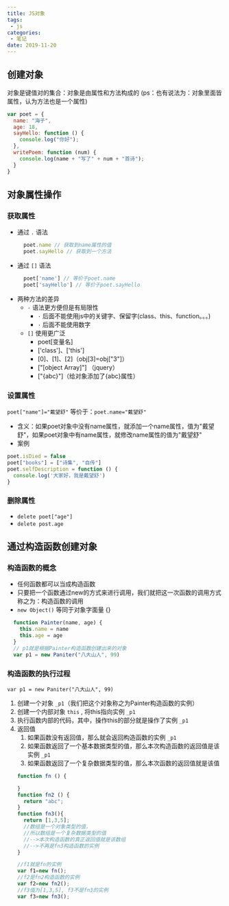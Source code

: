 ```yaml
---
title: JS对象
tags:
 - js
categories:
 - 笔记
date: 2019-11-20
---
```


## 创建对象

对象是键值对的集合：对象是由属性和方法构成的 (ps：也有说法为：对象里面皆属性，认为方法也是一个属性)

```javascript
var poet = {
  name: "海子",
  age: 18,
  sayHello: function () {
    console.log("你好");
  },
  writePoem: function (num) {
    console.log(name + "写了" + num + "首诗");
  }
}
```

## 对象属性操作

### 获取属性

- 通过 `.` 语法
  ```javascript
    poet.name // 获取到name属性的值
    poet.sayHello // 获取到一个方法
  ```
- 通过 `[]` 语法
  ```javascript
    poet['name'] // 等价于poet.name
    poet['sayHello'] // 等价于poet.sayHello
  ```
- 两种方法的差异
  - `·` 语法更方便但是有局限性
    - `·` 后面不能使用js中的关键字、保留字(class、this、function。。。)
    - `·` 后面不能使用数字
  - `[]` 使用更广泛
    - poet[变量名]
    - ['class']、['this']
    - [0]、[1]、[2]（obj[3]=obj["3"]）
    - ["[object Array]"] （jquery）
    - ["{abc}"]（给对象添加了{abc}属性）

### 设置属性

`poet["name"]="戴望舒"` 等价于：`poet.name="戴望舒"`
- 含义：如果poet对象中没有name属性，就添加一个name属性，值为"戴望舒"，如果poet对象中有name属性，就修改name属性的值为"戴望舒"
- 案例
```javascript
poet.isDied = false
poet["books"] = ["诗集", "自传"]
poet.selfDescription = function () {
  console.log('大家好，我是戴望舒')
}
```

### 删除属性

- `delete poet["age"]`
- `delete post.age`

## 通过构造函数创建对象

### 构造函数的概念

- 任何函数都可以当成构造函数
- 只要把一个函数通过new的方式来进行调用，我们就把这一次函数的调用方式称之为：构造函数的调用
- `new Object()` 等同于对象字面量 {}

```javascript
  function Painter(name, age) {
    this.name = name
    this.age = age
  }
  // p1就是根据Painter构造函数创建出来的对象
  var p1 = new Paniter("八大山人", 99)
```

### 构造函数的执行过程

`var p1 = new Paniter("八大山人", 99)`

1. 创建一个对象 `_p1`（我们把这个对象称之为Painter构造函数的实例）
2. 创建一个内部对象 `this` , 将this指向实例 `_p1`
3. 执行函数内部的代码，其中，操作this的部分就是操作了实例 `_p1`
4. 返回值
   1. 如果函数没有返回值，那么就会返回构造函数的实例 `_p1`
   2. 如果函数返回了一个基本数据类型的值，那么本次构造函数的返回值是该实例 `_p1`
   3. 如果函数返回了一个复杂数据类型的值，那么本次函数的返回值就是该值
    ```javascript
    function fn () {

    }
    function fn2 () {
      return "abc";
    }
    function fn3(){
      return [1,3,5]; 
      //数组是一个对象类型的值，
      //所以数组是一个复杂数据类型的值
      //-->本次构造函数的真正返回值就是该数组
      //-->不再是fn3构造函数的实例
    }

    //f1就是fn的实例
    var f1=new fn();
    //f2是fn2构造函数的实例
    var f2=new fn2();
    //f3值为[1,3,5], f3不是fn3的实例
    var f3=new fn3();
    ```